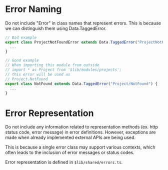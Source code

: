 # Error Naming

Do not include "Error" in class names that represent errors.
This is because we can distinguish them using Data.TaggedError.

```typescript
// Bad example
export class ProjectNotFoundError extends Data.TaggedError("ProjectNotFound") {
  ...
}

// Good example
// When importing this module from outside
// import * as Project from '$lib/modules/projects';
// this error will be used as
// Project.NotFound
export class NotFound extends Data.TaggedError("Project/NotFound") {
  ...
}
```

# Error Representation

Do not include any information related to representation methods (ex. http status code, error message) in error definitions.
However, exceptions are made when already implemented external APIs are being used.

This is because a single error class may support various contexts,
which often leads to the inclusion of error messages or status codes.

Error representation is defined in `$lib/shared/errors.ts`.
